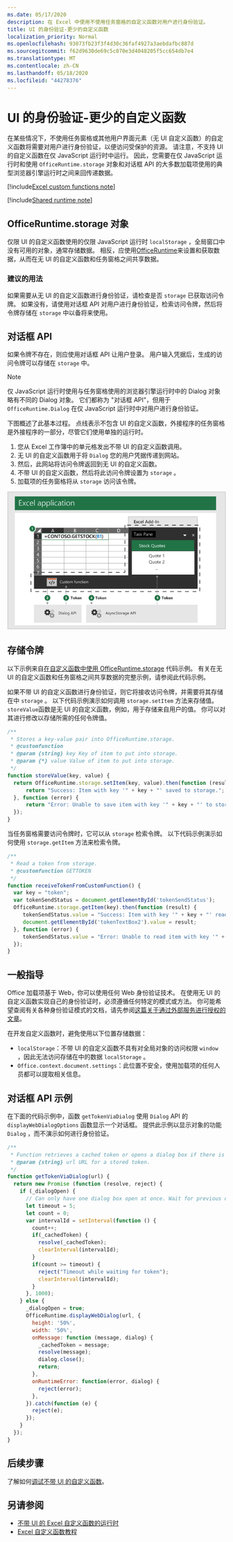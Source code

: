 ```yaml
---
ms.date: 05/17/2020
description: 在 Excel 中使用不使用任务窗格的自定义函数对用户进行身份验证。
title: UI 的身份验证-更少的自定义函数
localization_priority: Normal
ms.openlocfilehash: 93073fb23f3f4d30c36faf4927a3aebdafbc887d
ms.sourcegitcommit: f62d9630de69c5c070e3d4048205f5cc654db7e4
ms.translationtype: MT
ms.contentlocale: zh-CN
ms.lasthandoff: 05/18/2020
ms.locfileid: "44278376"
---
```

# <a name="authentication-for-ui-less-custom-functions"></a>UI 的身份验证-更少的自定义函数

在某些情况下，不使用任务窗格或其他用户界面元素（无 UI 自定义函数）的自定义函数将需要对用户进行身份验证，以便访问受保护的资源。 请注意，不支持 UI 的自定义函数在仅 JavaScript 运行时中运行。 因此，您需要在仅 JavaScript 运行时和使用 `OfficeRuntime.storage` 对象和对话框 API 的大多数加载项使用的典型浏览器引擎运行时之间来回传递数据。

[!include[Excel custom functions note](../includes/excel-custom-functions-note.md)]

[!include[Shared runtime note](../includes/shared-runtime-note.md)]

## <a name="officeruntimestorage-object"></a>OfficeRuntime.storage 对象

仅限 UI 的自定义函数使用的仅限 JavaScript 运行时 `localStorage` ，全局窗口中没有可用的对象，通常存储数据。 相反，应使用[OfficeRuntime](/javascript/api/office-runtime/officeruntime.storage)来设置和获取数据，从而在无 UI 的自定义函数和任务窗格之间共享数据。

### <a name="suggested-usage"></a>建议的用法

如果需要从无 UI 的自定义函数进行身份验证，请检查是否 `storage` 已获取访问令牌。 如果没有，请使用对话框 API 对用户进行身份验证，检索访问令牌，然后将令牌存储在 `storage` 中以备将来使用。

## <a name="dialog-api"></a>对话框 API

如果令牌不存在，则应使用对话框 API 让用户登录。 用户输入凭据后，生成的访问令牌可以存储在 `storage` 中。

> [!NOTE]
> 仅 JavaScript 运行时使用与任务窗格使用的浏览器引擎运行时中的 Dialog 对象略有不同的 Dialog 对象。 它们都称为 "对话框 API"，但用于 `OfficeRuntime.Dialog` 在仅 JavaScript 运行时中对用户进行身份验证。

下图概述了此基本过程。 点线表示不包含 UI 的自定义函数，外接程序的任务窗格是外接程序的一部分，尽管它们使用单独的运行时。

1. 您从 Excel 工作簿中的单元格发出不带 UI 的自定义函数调用。
2. 无 UI 的自定义函数用于将 `Dialog` 您的用户凭据传递到网站。
3. 然后，此网站将访问令牌返回到无 UI 的自定义函数。
4. 不带 UI 的自定义函数，然后将此访问令牌设置为 `storage` 。
5. 加载项的任务窗格将从 `storage` 访问该令牌。

![自定义函数的关系图，使用对话框 API 获取访问令牌，然后通过 OfficeRuntime API 与任务窗格共享令牌。](../images/authentication-diagram.png "身份验证图。")

## <a name="storing-the-token"></a>存储令牌

以下示例来自[在自定义函数中使用 OfficeRuntime.storage](https://github.com/OfficeDev/PnP-OfficeAddins/tree/master/Excel-custom-functions/AsyncStorage) 代码示例。 有关在无 UI 的自定义函数和任务窗格之间共享数据的完整示例，请参阅此代码示例。

如果不带 UI 的自定义函数进行身份验证，则它将接收访问令牌，并需要将其存储在中 `storage` 。 以下代码示例演示如何调用 `storage.setItem` 方法来存储值。 `storeValue`函数是无 UI 的自定义函数，例如，用于存储来自用户的值。 你可以对其进行修改以存储所需的任何令牌值。

```js
/**
 * Stores a key-value pair into OfficeRuntime.storage.
 * @customfunction
 * @param {string} key Key of item to put into storage.
 * @param {*} value Value of item to put into storage.
 */
function storeValue(key, value) {
  return OfficeRuntime.storage.setItem(key, value).then(function (result) {
      return "Success: Item with key '" + key + "' saved to storage.";
  }, function (error) {
      return "Error: Unable to save item with key '" + key + "' to storage. " + error;
  });
}
```

当任务窗格需要访问令牌时，它可以从 `storage` 检索令牌。 以下代码示例演示如何使用 `storage.getItem` 方法来检索令牌。

```js
/**
 * Read a token from storage.
 * @customfunction GETTOKEN
 */
function receiveTokenFromCustomFunction() {
  var key = "token";
  var tokenSendStatus = document.getElementById('tokenSendStatus');
  OfficeRuntime.storage.getItem(key).then(function (result) {
     tokenSendStatus.value = "Success: Item with key '" + key + "' read from storage.";
     document.getElementById('tokenTextBox2').value = result;
  }, function (error) {
     tokenSendStatus.value = "Error: Unable to read item with key '" + key + "' from storage. " + error;
  });
}
```

## <a name="general-guidance"></a>一般指导

Office 加载项基于 Web，你可以使用任何 Web 身份验证技术。 在使用无 UI 的自定义函数实现自己的身份验证时，必须遵循任何特定的模式或方法。 你可能希望查阅有关各种身份验证模式的文档，请先参阅[这篇关于通过外部服务进行授权的文章](../develop/auth-external-add-ins.md)。  

在开发自定义函数时，避免使用以下位置存储数据：  

- `localStorage`：不带 UI 的自定义函数不具有对全局对象的访问权限 `window` ，因此无法访问存储在中的数据 `localStorage` 。
- `Office.context.document.settings`：此位置不安全，使用加载项的任何人员都可以提取相关信息。

## <a name="dialog-box-api-example"></a>对话框 API 示例

在下面的代码示例中，函数 `getTokenViaDialog` 使用 `Dialog` API 的 `displayWebDialogOptions` 函数显示一个对话框。 提供此示例以显示对象的功能 `Dialog` ，而不演示如何进行身份验证。

```JavaScript
/**
 * Function retrieves a cached token or opens a dialog box if there is no saved token. Note that this is not a sufficient example of authentication but is intended to show the capabilities of the Dialog object.
 * @param {string} url URL for a stored token.
 */
function getTokenViaDialog(url) {
  return new Promise (function (resolve, reject) {
    if (_dialogOpen) {
      // Can only have one dialog box open at once. Wait for previous dialog box's token.
      let timeout = 5;
      let count = 0;
      var intervalId = setInterval(function () {
        count++;
        if(_cachedToken) {
          resolve(_cachedToken);
          clearInterval(intervalId);
        }
        if(count >= timeout) {
          reject("Timeout while waiting for token");
          clearInterval(intervalId);
        }
      }, 1000);
    } else {
      _dialogOpen = true;
      OfficeRuntime.displayWebDialog(url, {
        height: '50%',
        width: '50%',
        onMessage: function (message, dialog) {
          _cachedToken = message;
          resolve(message);
          dialog.close();
          return;
        },
        onRuntimeError: function(error, dialog) {
          reject(error);
        },
      }).catch(function (e) {
        reject(e);
      });
    }
  });
}
```

## <a name="next-steps"></a>后续步骤
了解如何[调试不带 UI 的自定义函数](custom-functions-debugging.md)。

## <a name="see-also"></a>另请参阅

* [不带 UI 的 Excel 自定义函数的运行时](custom-functions-runtime.md)
* [Excel 自定义函数教程](excel-tutorial-custom-functions.md)
